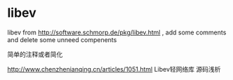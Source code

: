 libev
=====

libev from http://software.schmorp.de/pkg/libev.html , add some comments and delete some unneed compenents

简单的注释或者简化


http://www.chenzhenianqing.cn/articles/1051.html  Libev轻网络库 源码浅析
